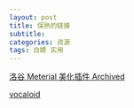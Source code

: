 ```yaml
---
layout: post
title: 保熟的链接
subtitle: 
categories: 资源
tags: 白嫖 实用
---
```

[洛谷 Meterial 美化插件 Archived](https://www.luogu.com.cn/blog/YunQian/stylishstylus-wo-di-liu-lan-qi-wo-zuo-zhu# )


[vocaloid](http://vocakey.info/)
